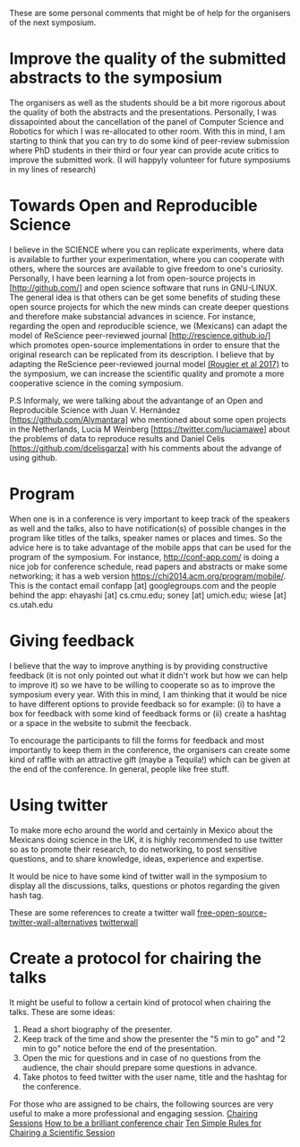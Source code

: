 These are some personal comments that might be of help for the organisers of the
next symposium.


# Improve the quality of the submitted abstracts to the symposium

The organisers as well as the students should be a bit more rigorous about
the quality of both the abstracts and the presentations.
Personally, I was dissapointed about the cancellation of the panel of Computer
Science and Robotics for which I was re-allocated to other room.
With this in mind, I am starting to think
that you can try to do some kind of peer-review submission where PhD students in
their third or four year can provide acute critics to improve the submitted work.
(I will happyly volunteer for future symposiums in my lines of research)


# Towards Open and Reproducible Science

I believe in the SCIENCE where you can replicate experiments, where data is
available to further your experimentation, where you can cooperate with others,
where the sources are available to give freedom to one's curiosity.
Personally, I have been learning a lot from open-source projects in [http://github.com/]
and open science software that runs in GNU-LINUX. The general idea is that others
can be get some benefits of studing these open source projects
for which the new minds can create deeper questions and therefore make
substancial advances in science.
For instance, regarding the open and reproducible science, we (Mexicans) can
adapt the model of ReScience peer-reviewed journal [http://rescience.github.io/]
which promotes open-source implementations in order to ensure that the original
research can be replicated from its description.
I believe that by adapting the ReScience peer-reviewed journal model
[(Rougier et al 2017)](https://arxiv.org/abs/1707.04393) to the symposium,
we can increase the scientific quality and promote a more cooperative science
in the coming symposium.





P.S Informaly, we were talking about the advantange of an Open and Reproducible
Science with Juan V. Hernández [https://github.com/Alymantara] who mentioned about some open projects
in the Netherlands, Lucía M Weinberg [https://twitter.com/luciamawe]
about the problems of data to reproduce results and Daniel Celis [https://github.com/dcelisgarza]
with his comments about the advange of using github.




# Program

When one is in a conference is very important to keep track of the speakers
as well and the talks, also to have notification(s) of possible changes in the
program like titles of the talks, speaker names or places and times.
So the advice here is to take advantage of the mobile apps that can be used
for the program of the symposium. For instance,
http://conf-app.com/ is doing a nice job for conference schedule,
read papers and abstracts or make some networking; it has a web version
https://chi2014.acm.org/program/mobile/.
This is the contact email confapp [at] googlegroups.com and the people behind
the app: ehayashi [at] cs.cmu.edu; soney [at] umich.edu; wiese [at] cs.utah.edu



# Giving feedback

I believe that the way to improve anything is by providing constructive feedback
(it is not only pointed out what it didn't work but how we can help to improve it)
so we have to be willing to cooperate so as to improve the symposium every year.
With this in mind, I am thinking that it would be nice
to have different options to provide feedback so for example:
(i) to have a box for feedback with some kind of feedback forms or
(ii) create a hashtag or a space in the website to submit the feecback.

To encourage the participants to fill the forms for feedback and
most importantly to keep them in the conference, the organisers can create some
kind of raffle with an attractive gift (maybe a Tequila!) which can be given
at the end of the conference. In general, people like free stuff.


# Using twitter

To make more echo around the world and certainly in Mexico about the Mexicans
doing science in the UK, it is highly recommended to use twitter so as to promote
their research, to do networking, to post sensitive questions, and to share
knowledge, ideas, experience and expertise.

It would be nice to have some kind of twitter wall in the symposium to display
all the discussions, talks, questions or photos regarding the given hash tag.

These are some references to create a twitter wall
[free-open-source-twitter-wall-alternatives](https://slidedog.com/blog/free-open-source-twitter-wall-alternatives/)
[twitterwall](https://github.com/Mark-H/twitterwall)




# Create a protocol for chairing the talks

It might be useful to follow a certain kind of protocol when chairing the talks.
These are some ideas:
1. Read a short biography of the presenter.
2. Keep track of the time and show the presenter the "5 min to go" and
"2 min to go" notice before the end of the presentation.
3. Open the mic for questions and in case of no questions from the audience,
the chair should prepare some questions in advance.
4. Take photos to feed twitter with the user name, title and the hashtag for
the conference.

For those who are assigned to be chairs, the following sources are very useful
to make a more professional and engaging session.
[Chairing Sessions](https://www.nature.com/scitable/topicpage/chairing-sessions-13908566)
[How to be a brilliant conference chair](https://www.theguardian.com/higher-education-network/2015/dec/02/how-to-be-a-brilliant-conference-chair)
[Ten Simple Rules for Chairing a Scientific Session](https://www.ncbi.nlm.nih.gov/pmc/articles/PMC2738972/)
